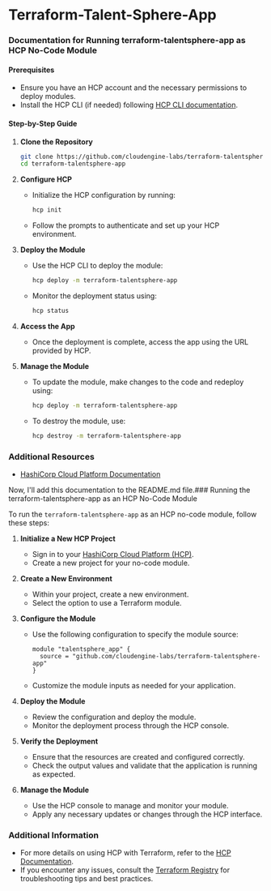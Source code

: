 # Terraform-Talent-Sphere-App

### Documentation for Running terraform-talentsphere-app as HCP No-Code Module

#### Prerequisites
- Ensure you have an HCP account and the necessary permissions to deploy modules.
- Install the HCP CLI (if needed) following [HCP CLI documentation](https://developer.hashicorp.com/cloud/docs/hcp/cli).

#### Step-by-Step Guide

1. **Clone the Repository**
   ```sh
   git clone https://github.com/cloudengine-labs/terraform-talentsphere-app.git
   cd terraform-talentsphere-app
   ```

2. **Configure HCP**
   - Initialize the HCP configuration by running:
     ```sh
     hcp init
     ```
   - Follow the prompts to authenticate and set up your HCP environment.

3. **Deploy the Module**
   - Use the HCP CLI to deploy the module:
     ```sh
     hcp deploy -m terraform-talentsphere-app
     ```
   - Monitor the deployment status using:
     ```sh
     hcp status
     ```

4. **Access the App**
   - Once the deployment is complete, access the app using the URL provided by HCP.

5. **Manage the Module**
   - To update the module, make changes to the code and redeploy using:
     ```sh
     hcp deploy -m terraform-talentsphere-app
     ```
   - To destroy the module, use:
     ```sh
     hcp destroy -m terraform-talentsphere-app
     ```

### Additional Resources
- [HashiCorp Cloud Platform Documentation](https://developer.hashicorp.com/cloud/docs)

Now, I'll add this documentation to the README.md file.### Running the terraform-talentsphere-app as an HCP No-Code Module

To run the `terraform-talentsphere-app` as an HCP no-code module, follow these steps:

1. **Initialize a New HCP Project**
   - Sign in to your [HashiCorp Cloud Platform (HCP)](https://cloud.hashicorp.com/).
   - Create a new project for your no-code module.

2. **Create a New Environment**
   - Within your project, create a new environment.
   - Select the option to use a Terraform module.

3. **Configure the Module**
   - Use the following configuration to specify the module source:
     ```hcl
     module "talentsphere_app" {
       source = "github.com/cloudengine-labs/terraform-talentsphere-app"
     }
     ```
   - Customize the module inputs as needed for your application.

4. **Deploy the Module**
   - Review the configuration and deploy the module.
   - Monitor the deployment process through the HCP console.

5. **Verify the Deployment**
   - Ensure that the resources are created and configured correctly.
   - Check the output values and validate that the application is running as expected.

6. **Manage the Module**
   - Use the HCP console to manage and monitor your module.
   - Apply any necessary updates or changes through the HCP interface.

### Additional Information
- For more details on using HCP with Terraform, refer to the [HCP Documentation](https://cloud.hashicorp.com/docs).
- If you encounter any issues, consult the [Terraform Registry](https://registry.terraform.io/modules) for troubleshooting tips and best practices.
